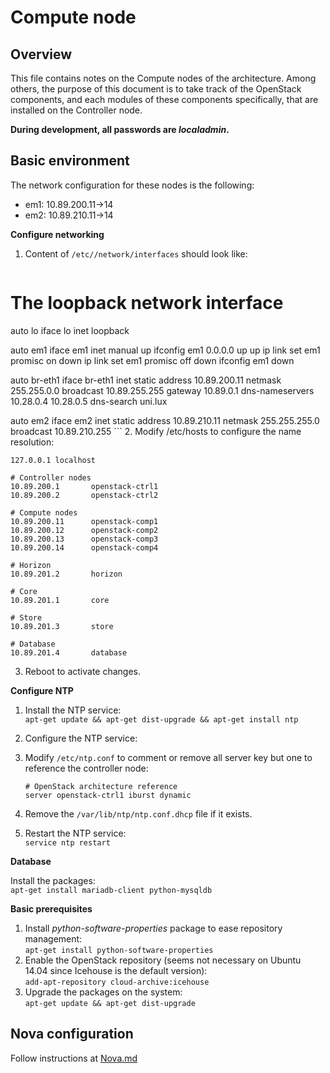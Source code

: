 # Compute node

## Overview

This file contains notes on the Compute nodes of the architecture. Among others, the purpose of this document is to take track of the OpenStack components, and each modules of these components specifically, that are installed on the Controller node.

**During development, all passwords are _localadmin_.**

## Basic environment

The network configuration for these nodes is the following:  

- em1: 10.89.200.11->14
- em2: 10.89.210.11->14

**Configure networking**

1. Content of `/etc//network/interfaces` should look like:
  
    ```
# The loopback network interface
auto lo
iface lo inet loopback

auto em1
iface em1 inet manual
  up ifconfig em1 0.0.0.0 up
  up ip link set em1 promisc on
  down ip link set em1 promisc off
  down ifconfig em1 down

auto br-eth1
iface br-eth1 inet static
  address 10.89.200.11
  netmask 255.255.0.0
  broadcast 10.89.255.255
  gateway 10.89.0.1
  dns-nameservers 10.28.0.4 10.28.0.5
  dns-search uni.lux

auto em2
iface em2 inet static
  address 10.89.210.11
  netmask 255.255.255.0
  broadcast 10.89.210.255
    ```
2. Modify /etc/hosts to configure the name resolution:

  ```
127.0.0.1 localhost

# Controller nodes
10.89.200.1       openstack-ctrl1
10.89.200.2       openstack-ctrl2

# Compute nodes
10.89.200.11      openstack-comp1
10.89.200.12      openstack-comp2
10.89.200.13      openstack-comp3
10.89.200.14      openstack-comp4

# Horizon
10.89.201.2       horizon

# Core
10.89.201.1       core

# Store
10.89.201.3       store

# Database
10.89.201.4       database
  ```
3. Reboot to activate changes.

**Configure NTP**

1. Install the NTP service:  
  `apt-get update && apt-get dist-upgrade && apt-get install ntp`
2. Configure the NTP service:
  1. Modify `/etc/ntp.conf` to comment or remove all server key but one to reference the controller node:

      ```
      # OpenStack architecture reference
      server openstack-ctrl1 iburst dynamic
      ```
  2. Remove the `/var/lib/ntp/ntp.conf.dhcp` file if it exists.
3. Restart the NTP service:  
  `service ntp restart`

**Database**

Install the packages:  
  `apt-get install mariadb-client python-mysqldb`

**Basic prerequisites**

1. Install _python-software-properties_ package to ease repository management:  
  `apt-get install python-software-properties`
2. Enable the OpenStack repository (seems not necessary on Ubuntu 14.04 since Icehouse is the default version):  
  `add-apt-repository cloud-archive:icehouse`
3. Upgrade the packages on the system:  
  `apt-get update && apt-get dist-upgrade`

## Nova configuration

Follow instructions at [Nova.md](https://github.com/sylmarien/openstack-install-notes/blob/master/Nova.md#compute-node-installation)